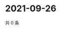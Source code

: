 # 2021-09-26

共 0 条

<!-- BEGIN WEIBO -->
<!-- 最后更新时间 Sun Sep 26 2021 06:13:25 GMT+0800 (China Standard Time) -->

<!-- END WEIBO -->

